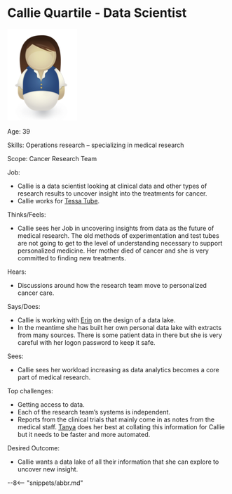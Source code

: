<!-- SPDX-License-Identifier: CC-BY-4.0 -->
<!-- Copyright Contributors to the ODPi Egeria project. -->

# Callie Quartile - Data Scientist

![Icon](callie-quartile.png)

Age: 39

Skills: Operations research – specializing in medical research

Scope: Cancer Research Team

Job:

* Callie is a data scientist looking at clinical data and other types of research results to uncover insight into the treatments for cancer. 
* Callie works for [Tessa Tube](/practices/coco-pharmaceuticals/personas/tessa-tube).

Thinks/Feels:

* Callie sees her Job in uncovering insights from data as the future of medical research.  The old methods of experimentation and test tubes are not going to get to the level of understanding necessary to support personalized medicine. Her mother died of cancer and she is very committed to finding new treatments.

Hears:

* Discussions around how the research team move to personalized cancer care.

Says/Does:

* Callie is working with [Erin](/practices/coco-pharmaceuticals/personas/erin-overview) on the design of a data lake. 
* In the meantime she has built her own personal data lake with extracts from many sources. There is some patient data in there but she is very careful with her logon password to keep it safe.

Sees:

* Callie sees her workload increasing as data analytics becomes a core part of medical research.

Top challenges:

* Getting access to data. 
* Each of the research team’s systems is independent. 
* Reports from the clinical trials that mainly come in as notes from the medical staff. [Tanya](/practices/coco-pharmaceuticals/personas/tanya-tidie) does her best at collating this information for Callie but it needs to be faster and more automated.

Desired Outcome:

* Callie wants a data lake of all their information that she can explore to uncover new insight.  

--8<-- "snippets/abbr.md"